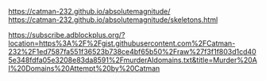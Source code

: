 https://catman-232.github.io/absolutemagnitude/ <br/>
https://catman-232.github.io/absolutemagnitude/skeletons.html <br/>

https://subscribe.adblockplus.org/?location=https%3A%2F%2Fgist.githubusercontent.com%2FCatman-232%2F1ed7587fa551f36523b738ce4bf65b50%2Fraw%27f3f1f803d1cd405e348fdfa05e3208e83da8591%2FmurderAIdomains.txt&title=Murder%20AI%20Domains%20Attempt%20by%20Catman
